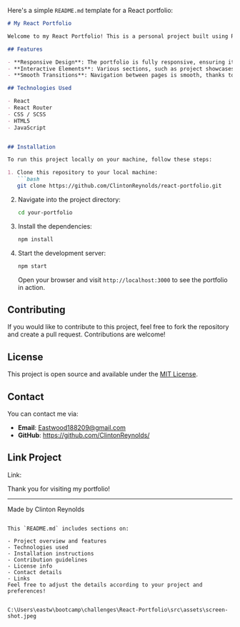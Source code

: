 Here's a simple `README.md` template for a React portfolio:

```markdown
# My React Portfolio

Welcome to my React Portfolio! This is a personal project built using React to showcase my skills, projects, and experience. Here, you can explore my work, learn about my background, and get in touch with me.

## Features

- **Responsive Design**: The portfolio is fully responsive, ensuring it looks great on all devices.
- **Interactive Elements**: Various sections, such as project showcases and contact forms, are interactive for an engaging user experience.
- **Smooth Transitions**: Navigation between pages is smooth, thanks to React Router.

## Technologies Used

- React
- React Router
- CSS / SCSS
- HTML5
- JavaScript


## Installation

To run this project locally on your machine, follow these steps:

1. Clone this repository to your local machine:
   ```bash
   git clone https://github.com/ClintonReynolds/react-portfolio.git
   ```

2. Navigate into the project directory:
   ```bash
   cd your-portfolio
   ```

3. Install the dependencies:
   ```bash
   npm install
   ```

4. Start the development server:
   ```bash
   npm start
   ```

   Open your browser and visit `http://localhost:3000` to see the portfolio in action.



## Contributing

If you would like to contribute to this project, feel free to fork the repository and create a pull request. Contributions are welcome!

## License

This project is open source and available under the [MIT License](LICENSE).

## Contact

You can contact me via:

- **Email**: Eastwood188209@gmail.com
- **GitHub**: https://github.com/ClintonReynolds/

## Link Project

Link:

Thank you for visiting my portfolio!

---

Made by Clinton Reynolds
```

This `README.md` includes sections on:

- Project overview and features
- Technologies used
- Installation instructions
- Contribution guidelines
- License info
- Contact details
- Links
Feel free to adjust the details according to your project and preferences!


C:\Users\eastw\bootcamp\challenges\React-Portfolio\src\assets\screen-shot.jpeg


